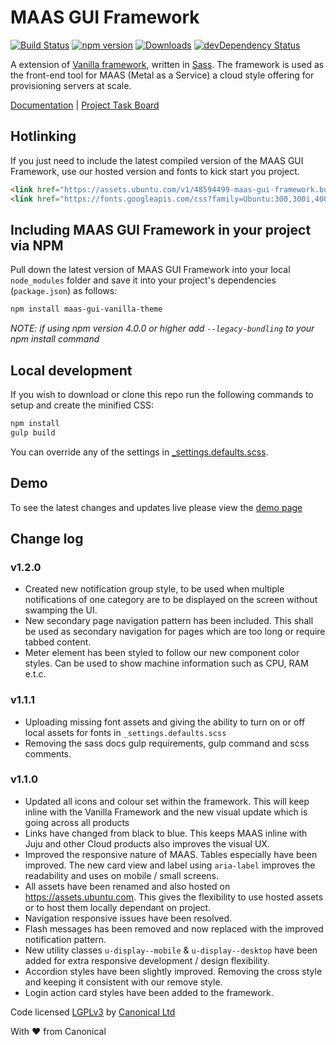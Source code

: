 # MAAS GUI Framework

[![Build Status](https://travis-ci.org/ubuntudesign/maas-gui-vanilla-theme.svg?branch=master)](https://travis-ci.org/ubuntudesign/maas-gui-vanilla-theme)
[![npm version](https://badge.fury.io/js/maas-gui-vanilla-theme.svg)](http://badge.fury.io/js/maas-gui-vanilla-theme)
[![Downloads](http://img.shields.io/npm/dm/maas-gui-vanilla-theme.svg)](https://www.npmjs.com/package/maas-gui-vanilla-theme)
[![devDependency Status](https://david-dm.org/ubuntudesign/maas-gui-vanilla-theme/dev-status.svg)](https://david-dm.org/ubuntudesign/maas-gui-vanilla-theme#info=devDependencies)

A extension of [Vanilla framework](https://github.com/ubuntudesign/vanilla-framework), written in [Sass](http://sass-lang.com/). The framework is used as the front-end tool for MAAS (Metal as a Service) a cloud style offering for provisioning servers at scale.

[Documentation](http://ubuntudesign.github.io/maas-gui-vanilla-theme/) |
[Project Task Board](https://github.com/ubuntudesign/maas-gui-vanilla-theme/projects)

## Hotlinking

If you just need to include the latest compiled version of the MAAS GUI Framework, use our hosted version and fonts to kick start you project.

``` html
<link href="https://assets.ubuntu.com/v1/48594499-maas-gui-framework.build-1.2.4.min.css" rel="stylesheet" type="text/css" media="screen">
<link href="https://fonts.googleapis.com/css?family=Ubuntu:300,300i,400,400i,500,500i,700,700i" rel="stylesheet">
```


## Including MAAS GUI Framework in your project via NPM

Pull down the latest version of MAAS GUI Framework into your local `node_modules` folder
and save it into your project's dependencies (`package.json`) as follows:

``` bash
npm install maas-gui-vanilla-theme
```
*NOTE: if using npm version 4.0.0 or higher add ```--legacy-bundling``` to your npm install command*

## Local development

If you wish to download or clone this repo run the following commands to setup and create the minified CSS:

``` bash
npm install
gulp build
```
You can override any of the settings in [_settings.defaults.scss](scss/_settings.defaults.scss).

## Demo

To see the latest changes and updates live please view the [demo page](http://ubuntudesign.github.io/maas-gui-vanilla-theme/)

## Change log

### v1.2.0

- Created new notification group style, to be used when multiple notifications of one category are to be displayed on the screen without swamping the UI.
- New secondary page navigation pattern has been included. This shall be used as secondary navigation for pages which are too long or require tabbed content.
- Meter element has been styled to follow our new component color styles. Can be used to show machine information such as CPU, RAM e.t.c.

### v1.1.1

- Uploading missing font assets and giving the ability to turn on or off local assets for fonts in ```_settings.defaults.scss```
- Removing the sass docs gulp requirements, gulp command and scss comments.

### v1.1.0

- Updated all icons and colour set within the framework. This will keep inline with the Vanilla Framework and the new visual update which is going across all products
- Links have changed from black to blue. This keeps MAAS inline with Juju and other Cloud products also improves the visual UX.
- Improved the responsive nature of MAAS. Tables especially have been improved. The new card view and label using ```aria-label``` improves the readability and uses on mobile / small screens.
- All assets have been renamed and also hosted on https://assets.ubuntu.com. This gives the flexibility to use hosted assets or to host them locally dependant on project.
- Navigation responsive issues have been resolved.
- Flash messages has been removed and now replaced with the improved notification pattern.
- New utility classes ```u-display--mobile``` & ```u-display--desktop``` have been added for extra responsive development / design flexibility.
- Accordion styles have been slightly improved. Removing the cross style and keeping it consistent with our remove style.
- Login action card styles have been added to the framework.

Code licensed [LGPLv3](http://opensource.org/licenses/lgpl-3.0.html) by [Canonical Ltd](http://www.canonical.com/)

With ♥ from Canonical
